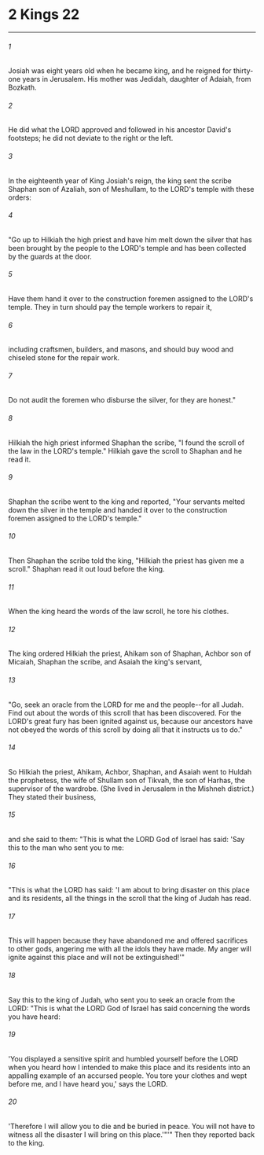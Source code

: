 # 2 Kings 22
***



###### 1 
Josiah was eight years old when he became king, and he reigned for thirty-one years in Jerusalem. His mother was Jedidah, daughter of Adaiah, from Bozkath. 

###### 2 
He did what the LORD approved and followed in his ancestor David's footsteps; he did not deviate to the right or the left. 

###### 3 
In the eighteenth year of King Josiah's reign, the king sent the scribe Shaphan son of Azaliah, son of Meshullam, to the LORD's temple with these orders: 

###### 4 
"Go up to Hilkiah the high priest and have him melt down the silver that has been brought by the people to the LORD's temple and has been collected by the guards at the door. 

###### 5 
Have them hand it over to the construction foremen assigned to the LORD's temple. They in turn should pay the temple workers to repair it, 

###### 6 
including craftsmen, builders, and masons, and should buy wood and chiseled stone for the repair work. 

###### 7 
Do not audit the foremen who disburse the silver, for they are honest." 

###### 8 
Hilkiah the high priest informed Shaphan the scribe, "I found the scroll of the law in the LORD's temple." Hilkiah gave the scroll to Shaphan and he read it. 

###### 9 
Shaphan the scribe went to the king and reported, "Your servants melted down the silver in the temple and handed it over to the construction foremen assigned to the LORD's temple." 

###### 10 
Then Shaphan the scribe told the king, "Hilkiah the priest has given me a scroll." Shaphan read it out loud before the king. 

###### 11 
When the king heard the words of the law scroll, he tore his clothes. 

###### 12 
The king ordered Hilkiah the priest, Ahikam son of Shaphan, Achbor son of Micaiah, Shaphan the scribe, and Asaiah the king's servant, 

###### 13 
"Go, seek an oracle from the LORD for me and the people--for all Judah. Find out about the words of this scroll that has been discovered. For the LORD's great fury has been ignited against us, because our ancestors have not obeyed the words of this scroll by doing all that it instructs us to do." 

###### 14 
So Hilkiah the priest, Ahikam, Achbor, Shaphan, and Asaiah went to Huldah the prophetess, the wife of Shullam son of Tikvah, the son of Harhas, the supervisor of the wardrobe. (She lived in Jerusalem in the Mishneh district.) They stated their business, 

###### 15 
and she said to them: "This is what the LORD God of Israel has said: 'Say this to the man who sent you to me: 

###### 16 
"This is what the LORD has said: 'I am about to bring disaster on this place and its residents, all the things in the scroll that the king of Judah has read. 

###### 17 
This will happen because they have abandoned me and offered sacrifices to other gods, angering me with all the idols they have made. My anger will ignite against this place and will not be extinguished!'" 

###### 18 
Say this to the king of Judah, who sent you to seek an oracle from the LORD: "This is what the LORD God of Israel has said concerning the words you have heard: 

###### 19 
'You displayed a sensitive spirit and humbled yourself before the LORD when you heard how I intended to make this place and its residents into an appalling example of an accursed people. You tore your clothes and wept before me, and I have heard you,' says the LORD. 

###### 20 
'Therefore I will allow you to die and be buried in peace. You will not have to witness all the disaster I will bring on this place.'"'" Then they reported back to the king.

